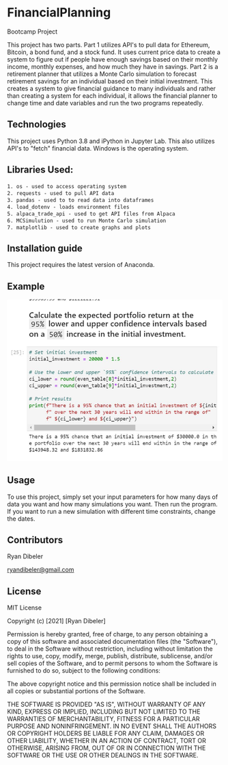 # FinancialPlanning
Bootcamp Project 

This project has two parts.  Part 1 utilizes API's to pull data for Ethereum, Bitcoin, a bond fund, and a stock fund.  It uses current price data to create a system to figure out if people have enough savings based on their monthly income, monthly expenses, and how much they have in savings.  Part 2 is a retirement planner that utilizes a Monte Carlo simulation to forecast retirement savings for an individual based on their initial investment.  This creates a system to give financial guidance to many individuals and rather than creating a system for each individual, it allows the financial planner to change time and date variables and run the two programs repeatedly. 

## Technologies

This project uses Python 3.8 and iPython in Jupyter Lab.  This also utilizes API's to "fetch" financial data. Windows is the operating system.

## Libraries Used:

    1. os - used to access operating system
    2. requests - used to pull API data
    3. pandas - used to to read data into dataframes
    4. load_dotenv - loads environment files
    5. alpaca_trade_api - used to get API files from Alpaca
    6. MCSimulution - used to run Monte Carlo simulation
    7. matplotlib - used to create graphs and plots
    
    
## Installation guide
This project requires the latest version of Anaconda.  

## Example
![](./Images/hwexample.JPG)

## Usage
To use this project, simply set your input parameters for how many days of data you want and how many simulations you want.  Then run the program.  If you want to run a new simulation with different time constraints, change the dates.

## Contributors
Ryan Dibeler

ryandibeler@gmail.com

## License
MIT License

Copyright (c) [2021] [Ryan Dibeler]

Permission is hereby granted, free of charge, to any person obtaining a copy
of this software and associated documentation files (the "Software"), to deal
in the Software without restriction, including without limitation the rights
to use, copy, modify, merge, publish, distribute, sublicense, and/or sell
copies of the Software, and to permit persons to whom the Software is
furnished to do so, subject to the following conditions:

The above copyright notice and this permission notice shall be included in all
copies or substantial portions of the Software.

THE SOFTWARE IS PROVIDED "AS IS", WITHOUT WARRANTY OF ANY KIND, EXPRESS OR
IMPLIED, INCLUDING BUT NOT LIMITED TO THE WARRANTIES OF MERCHANTABILITY,
FITNESS FOR A PARTICULAR PURPOSE AND NONINFRINGEMENT. IN NO EVENT SHALL THE
AUTHORS OR COPYRIGHT HOLDERS BE LIABLE FOR ANY CLAIM, DAMAGES OR OTHER
LIABILITY, WHETHER IN AN ACTION OF CONTRACT, TORT OR OTHERWISE, ARISING FROM,
OUT OF OR IN CONNECTION WITH THE SOFTWARE OR THE USE OR OTHER DEALINGS IN THE
SOFTWARE.




